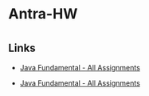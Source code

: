 # Antra-HW
<h1 align="center"><project-name></h1>

<p align="center"><project-description></p>

## Links

- [Java Fundamental - All Assignments](https://docs.google.com/document/d/1mAgsocvb_SWuTV7fVw8E5r07J83RFTBzUpB22EJjh9Q/edit> "<project-name>")

- [Java Fundamental - All Assignments](https://docs.google.com/document/d/14HknuA6j-QGri6QgkH9_EKQakauU0dfv5M00wwUVQHE/edit#heading=h.gpm37zbpxrl0<project-name>/issues "Issues Page")

